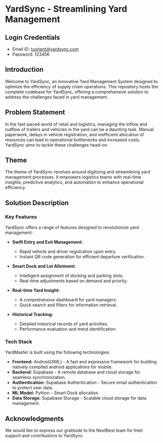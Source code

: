 # YardSync - Streamlining Yard Management

## Login Credentials
- Email ID: tushant@yardsync.com
- Password: 123456

## Introduction
Welcome to YardSync, an innovative Yard Management System designed to optimize the efficiency of supply chain operations. This repository hosts the complete codebase for YardSync, offering a comprehensive solution to address the challenges faced in yard management.

## Problem Statement
In the fast-paced world of retail and logistics, managing the inflow and outflow of trailers and vehicles in the yard can be a daunting task. Manual paperwork, delays in vehicle registration, and inefficient allocation of resources can lead to operational bottlenecks and increased costs. YardSync aims to tackle these challenges head-on.

## Theme
The theme of YardSync revolves around digitizing and streamlining yard management processes. It empowers logistics teams with real-time insights, predictive analytics, and automation to enhance operational efficiency.

## Solution Description

### Key Features
YardSync offers a range of features designed to revolutionize yard management:

- **Swift Entry and Exit Management:**
   - Rapid vehicle and driver registration upon entry.
   - Instant QR code generation for efficient departure verification.

- **Smart Dock and Lot Allotment:**
   - Intelligent assignment of docking and parking slots.
   - Real-time adjustments based on demand and priority.

- **Real-time Yard Insight:**
   - A comprehensive dashboard for yard managers.
   - Quick search and filters for information retrieval.

- **Historical Tracking:**
   - Detailed historical records of yard activities.
   - Performance evaluation and trend identification.

### Tech Stack
YardMaster is built using the following technologies:

- **Frontend:** Android(XML) - A fast and expressive framework for building natively compiled android applications for mobile.
- **Backend:** Supabase - A remote database and cloud storage for seamless synchronization.
- **Authentication:** Supabase Authentication - Secure email authentication to protect user data.
- **ML Model:** Python - Smart Dock allocation
- **Data Storage:** Supabase Storage - Scalable cloud storage for data management.

## Acknowledgments
We would like to express our gratitude to the NextBest team for their support and contributions to YardSync.
